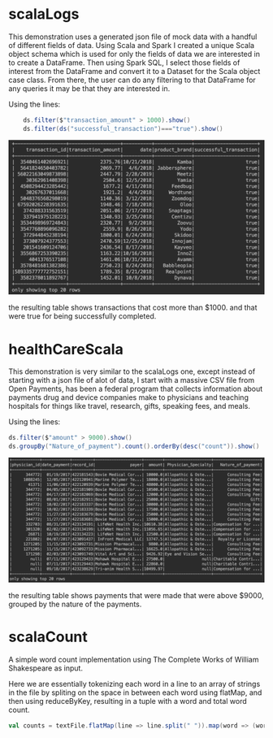 # scalaLogs
  This demonstration uses a generated json file of mock data with a handful of different fields of data. Using Scala and Spark I created a unique Scala object schema which is used for only the fields of data we are interested in to create a DataFrame.
  Then using Spark SQL, I select those fields of interest from the DataFrame and convert it to a Dataset for the Scala object case class. 
  From there, the user can do any filtering to that DataFrame for any queries it may be that they are interested in. 
   
  Using the lines:
  
  ```scala
      ds.filter($"transaction_amount" > 1000).show()
      ds.filter(ds("successful_transaction")==="true").show()
  ```
  
  ![alt text](https://github.com/harshnoiise/scalaSparkDemos/blob/master/scalaLogsTable.png)

  the resulting table shows transactions that cost more than $1000. and that were true for being successfully completed.
  
# healthCareScala
  This demonstration is very similar to the scalaLogs one, except instead of starting with a json file of alot of data, I start with a massive CSV file from Open Payments, has been a federal program that collects information about payments drug and device companies make to physicians and teaching hospitals for things like travel, research, gifts, speaking fees, and meals.
   
  Using the lines:
   
  ```scala
  ds.filter($"amount" > 9000).show()
  ds.groupBy("Nature_of_payment").count().orderBy(desc("count")).show()
  ```
  ![alt text](https://github.com/harshnoiise/scalaSparkDemos/blob/master/healthCareScalaTable.png)

  the resulting table shows payments that were made that were above $9000, grouped by the nature of the payments.
     
# scalaCount
  A simple word count implementation using The Complete Works of William Shakespeare as input.
  
  Here we are essentially tokenizing each word in a line to an array of strings in the file by spliting on the space in   between each word using flatMap, and then using reduceByKey, resulting in a tuple with a word and total word count.
 ```scala
 val counts = textFile.flatMap(line => line.split(" ")).map(word => (word, 1)).reduceByKey(_ + _)
 ```
 
